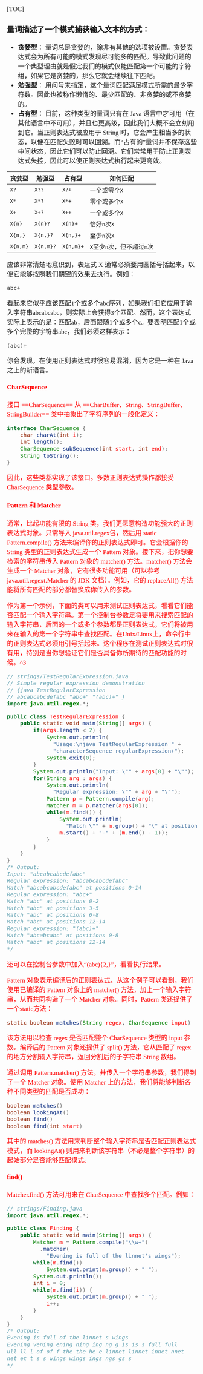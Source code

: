 <span  style="font-family: Simsun,serif; font-size: 17px; ">

[TOC]

### 量词描述了一个模式捕获输入文本的方式：

- **贪婪型**： 量词总是贪婪的，除非有其他的选项被设置。贪婪表达式会为所有可能的模式发现尽可能多的匹配。导致此问题的一个典型理由就是假定我们的模式仅能匹配第一个可能的字符组，如果它是贪婪的，那么它就会继续往下匹配。
- **勉强型**： 用问号来指定，这个量词匹配满足模式所需的最少字符数。因此也被称作懒惰的、最少匹配的、非贪婪的或不贪婪的。
- **占有型**： 目前，这种类型的量词只有在 Java 语言中才可用（在其他语言中不可用），并且也更高级，因此我们大概不会立刻用到它。当正则表达式被应用于 String 时，它会产生相当多的状态，以便在匹配失败时可以回溯。而“占有的”量词并不保存这些中间状态，因此它们可以防止回溯。它们常常用于防止正则表达式失控，因此可以使正则表达式执行起来更高效。 

<table>
<thead>
<tr>
<th>贪婪型</th>
<th>勉强型</th>
<th>占有型</th>
<th>如何匹配</th>
</tr>
</thead>
<tbody><tr>
<td><code>X?</code></td>
<td><code>X??</code></td>
<td><code>X?+</code></td>
<td>一个或零个<code>X</code></td>
</tr>
<tr>
<td><code>X*</code></td>
<td><code>X*?</code></td>
<td><code>X*+</code></td>
<td>零个或多个<code>X</code></td>
</tr>
<tr>
<td><code>X+</code></td>
<td><code>X+?</code></td>
<td><code>X++</code></td>
<td>一个或多个<code>X</code></td>
</tr>
<tr>
<td><code>X{n}</code></td>
<td><code>X{n}?</code></td>
<td><code>X{n}+</code></td>
<td>恰好<code>n</code>次<code>X</code></td>
</tr>
<tr>
<td><code>X{n,}</code></td>
<td><code>X{n,}?</code></td>
<td><code>X{n,}+</code></td>
<td>至少<code>n</code>次<code>X</code></td>
</tr>
<tr>
<td><code>X{n,m}</code></td>
<td><code>X{n,m}?</code></td>
<td><code>X{n,m}+</code></td>
<td><code>X</code>至少<code>n</code>次，但不超过<code>m</code>次</td>
</tr>
</tbody></table>

应该非常清楚地意识到，表达式 X 通常必须要用圆括号括起来，以便它能够按照我们期望的效果去执行。例如：

~~~java
abc+
~~~

看起来它似乎应该匹配1个或多个abc序列，如果我们把它应用于输入字符串abcabcabc，则实际上会获得3个匹配。然而，这个表达式实际上表示的是：匹配ab，后面跟随1个或多个c。要表明匹配1个或多个完整的字符串abc，我们必须这样表示：

~~~java
(abc)+
~~~

你会发现，在使用正则表达式时很容易混淆，因为它是一种在 Java 之上的新语言。

#### <font color="red">CharSequence</span>

接口 ==CharSequence== 从 ==CharBuffer、String、StringBuffer、StringBuilder== 类中抽象出了字符序列的一般化定义：

~~~java
interface CharSequence {   
    char charAt(int i);   
    int length();
    CharSequence subSequence(int start, int end);
    String toString(); 
}
~~~

因此，这些类都实现了该接口。多数正则表达式操作都接受 CharSequence 类型参数。

#### <font color="red"> Pattern 和 Matcher </span>

通常，比起功能有限的 String 类，我们更愿意构造功能强大的正则表达式对象。只需导入 java.util.regex包，然后用 static Pattern.compile() 方法来编译你的正则表达式即可。它会根据你的 String 类型的正则表达式生成一个 Pattern 对象。接下来，把你想要检索的字符串传入 Pattern 对象的 matcher() 方法。matcher() 方法会生成一个 Matcher 对象，它有很多功能可用（可以参考 java.util.regext.Matcher 的 JDK 文档）。例如，它的 replaceAll() 方法能将所有匹配的部分都替换成你传入的参数。

作为第一个示例，下面的类可以用来测试正则表达式，看看它们能否匹配一个输入字符串。第一个控制台参数是将要用来搜索匹配的输入字符串，后面的一个或多个参数都是正则表达式，它们将被用来在输入的第一个字符串中查找匹配。在Unix/Linux上，命令行中的正则表达式必须用引号括起来。这个程序在测试正则表达式时很有用，特别是当你想验证它们是否具备你所期待的匹配功能的时候。^3

~~~java
// strings/TestRegularExpression.java 
// Simple regular expression demonstration 
// {java TestRegularExpression 
// abcabcabcdefabc "abc+" "(abc)+" } 
import java.util.regex.*; 

public class TestRegularExpression {
    public static void main(String[] args) {     
        if(args.length < 2) {     
            System.out.println(       
              "Usage:\njava TestRegularExpression " +         
              "characterSequence regularExpression+");      
            System.exit(0);    
        }
        System.out.println("Input: \"" + args[0] + "\"");     
        for(String arg : args) {       
            System.out.println(         
              "Regular expression: \"" + arg + "\"");       
            Pattern p = Pattern.compile(arg);       
            Matcher m = p.matcher(args[0]);       
            while(m.find()) {         
                System.out.println(           
                  "Match \"" + m.group() + "\" at positions " +           
                m.start() + "-" + (m.end() - 1));       
            }     
        }  
    }
}
/* Output: 
Input: "abcabcabcdefabc" 
Regular expression: "abcabcabcdefabc" 
Match "abcabcabcdefabc" at positions 0-14 
Regular expression: "abc+" 
Match "abc" at positions 0-2 
Match "abc" at positions 3-5 
Match "abc" at positions 6-8 
Match "abc" at positions 12-14 
Regular expression: "(abc)+"
Match "abcabcabc" at positions 0-8 
Match "abc" at positions 12-14 
*/
~~~

还可以在控制台参数中加入“(abc){2,}”，看看执行结果。

Pattern 对象表示编译后的正则表达式。从这个例子可以看到，我们使用已编译的 Pattern 对象上的 matcher() 方法，加上一个输入字符串，从而共同构造了一个 Matcher 对象。同时，Pattern 类还提供了一个static方法：

~~~java
static boolean matches(String regex, CharSequence input)
~~~

该方法用以检查 regex 是否匹配整个 CharSequence 类型的 input 参数。编译后的 Pattern 对象还提供了 split() 方法，它从匹配了 regex 的地方分割输入字符串，返回分割后的子字符串 String 数组。

通过调用 Pattern.matcher() 方法，并传入一个字符串参数，我们得到了一个 Matcher 对象。使用 Matcher 上的方法，我们将能够判断各种不同类型的匹配是否成功：

~~~java
boolean matches() 
boolean lookingAt() 
boolean find() 
boolean find(int start)
~~~

其中的 matches() 方法用来判断整个输入字符串是否匹配正则表达式模式，而 lookingAt() 则用来判断该字符串（不必是整个字符串）的起始部分是否能够匹配模式。

#### <font color="red">find()</span>

Matcher.find() 方法可用来在 CharSequence 中查找多个匹配。例如：

~~~java
// strings/Finding.java 
import java.util.regex.*; 

public class Finding {   
    public static void main(String[] args) {     
        Matcher m = Pattern.compile("\\w+")       
          .matcher(         
            "Evening is full of the linnet's wings");     
        while(m.find())       
            System.out.print(m.group() + " ");   
        System.out.println();     
        int i = 0;     
        while(m.find(i)) {       
            System.out.print(m.group() + " ");       
            i++;     
        }   
    }
}
/* Output: 
Evening is full of the linnet s wings
Evening vening ening ning ing ng g is is s full full 
ull ll l of of f the the he e linnet linnet innet nnet 
net et t s s wings wings ings ngs gs s 
*/
~~~







</span>